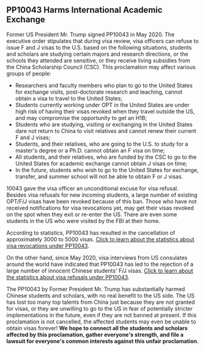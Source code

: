 ## PP10043 Harms International Academic Exchange

Former US President Mr. Trump signed PP10043 in May 2020. The executive order stipulates that during visa review, visa officers can refuse to issue F and J visas to the U.S. based on the following situations, students and scholars are studying certain majors and research directions, or the schools they attended are sensitive, or they receive living subsidies from the China Scholarship Council (CSC). This proclamation may affect various groups of people:

- Researchers and faculty members who plan to go to the United States for exchange visits, post-doctorate research and teaching, cannot obtain a visa to travel to the United States;
- Students currently working under OPT in the United States are under high risk of having their visas revoked when they travel outside the US, and may compromise the opportunity to get an H1B;
- Students who are studying, visiting or exchanging in the United States dare not return to China to visit relatives and cannot renew their current F and J visas;
- Students, and their relatives, who are going to the U.S. to study for a master's degree or a Ph.D. cannot obtain an F visa on time;
- All students, and their relatives, who are funded by the CSC to go to the United States for academic exchange cannot obtain J visas on time;
- In the future, students who wish to go to the United States for exchange, transfer, and summer school will not be able to obtain F or J visas.

10043 gave the visa officer an unconditional excuse for visa refusal. Besides visa refusals for new incoming students, a large number of existing OPT/F/J visas have been revoked because of this ban. Those who have not received notifications for visa revocations yet, may get their visas revoked on the spot when they exit or re-enter the US. There are even some students in the US who were visited by the FBI at their home.

According to statistics, PP10043 has resulted in the cancellation of approximately 3000 to 5000 visas. [Click to learn about the statistics about visa revocations under PP10043](https://docs.qq.com/sheet/DZklBQ0ZlTnFRRXZX).

On the other hand, since May 2020, visa interviews from US consulates around the world have indicated that PP10043 has led to the rejection of a large number of innocent Chinese students' F/J visas. [Click to learn about the statistics about visa refusals under PP10043](https://docs.qq.com/sheet/DTkNldUFudkNyTXVW).

The PP10043 by Former President Mr. Trump has substantially harmed Chinese students and scholars, with no real benefit to the US side. The US has lost too many top talents from China just because they are not granted for visas, or they are unwilling to go to the US in fear of potentially stricter implementations in the future, even if they are not banned at present. If this proclamation is not cancelled, the affected students may even be unable to obtain visas forever! **We hope to connect all the students and scholars affected by this proclamation, gather everyone's strength, and file a lawsuit for everyone's common interests against this unfair proclamation**.
